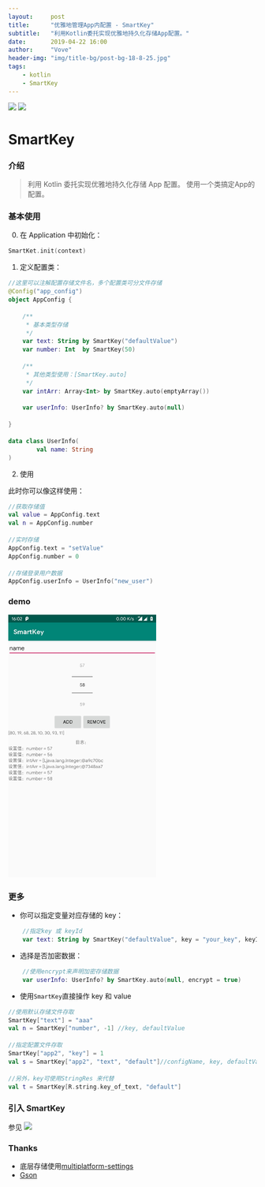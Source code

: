 ```yaml
---
layout:     post
title:      "优雅地管理App内配置 - SmartKey"
subtitle:   "利用Kotlin委托实现优雅地持久化存储App配置。"
date:       2019-04-22 16:00
author:     "Vove"
header-img: "img/title-bg/post-bg-18-8-25.jpg"
tags:
    - kotlin
    - SmartKey
---
```


[![](https://jitpack.io/v/Vove7/SmartKey.svg)](https://jitpack.io/#Vove7/SmartKey)  [![](https://img.shields.io/badge/Github-grey.svg?style=flat)](https://github.com/Vove7/SmartKey)

# SmartKey


### 介绍
> 利用 Kotlin 委托实现优雅地持久化存储 App 配置。
> 使用一个类搞定App的配置。


### 基本使用

0. 在 Application 中初始化：

```kotlin
SmartKet.init(context)
```

1. 定义配置类：

```kotlin
//这里可以注解配置存储文件名，多个配置类可分文件存储
@Config("app_config")
object AppConfig {

    /**
     * 基本类型存储
     */
    var text: String by SmartKey("defaultValue")
    var number: Int  by SmartKey(50)

    /**
     * 其他类型使用：[SmartKey.auto]
     */
    var intArr: Array<Int> by SmartKey.auto(emptyArray())

    var userInfo: UserInfo? by SmartKey.auto(null)

}

data class UserInfo(
        val name: String
)
```

2. 使用

此时你可以像这样使用：

```kotlin
//获取存储值
val value = AppConfig.text
val n = AppConfig.number 

//实时存储
AppConfig.text = "setValue"
AppConfig.number = 0

//存储登录用户数据
AppConfig.userInfo = UserInfo("new_user")

```

### demo

<img src="/img/in-post/Screenshot-SmartKey.jpg" width= "300px" />

### 更多

- 你可以指定变量对应存储的 key：
```kotlin
    //指定key 或 keyId
    var text: String by SmartKey("defaultValue", key = "your_key", keyId = R.string.key_text)
```

- 选择是否加密数据：

```kotlin
    //使用encrypt来声明加密存储数据
    var userInfo: UserInfo? by SmartKey.auto(null, encrypt = true)

```

- 使用`SmartKey`直接操作 key 和 value

```kotlin
//使用默认存储文件存取
SmartKey["text"] = "aaa" 
val n = SmartKey["number", -1] //key, defaultValue

//指定配置文件存取
SmartKey["app2", "key"] = 1
val s = SmartKey["app2", "text", "default"]//configName, key, defaultValue

//另外，key可使用StringRes 来代替 
val t = SmartKey[R.string.key_of_text, "default"]


```


### 引入 SmartKey

参见 [![](https://img.shields.io/badge/Github-grey.svg?style=flat)](https://github.com/Vove7/SmartKey#%E5%BC%95%E5%85%A5smartkey)


### Thanks

- 底层存储使用[multiplatform-settings](https://github.com/russhwolf/multiplatform-settings)
- [Gson](https://github.com/google/gson)